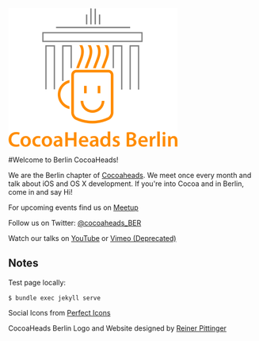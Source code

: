 ![Cocoaheads Berlin Logo](images/cocoaheads-berlin-logo-new.png)

#Welcome to Berlin CocoaHeads!

We are the Berlin chapter of [Cocoaheads](http://www.cocoaheads.org). We meet once every month and talk about iOS and OS X development. If you're into Cocoa and in Berlin, come in and say Hi!

For upcoming events find us on [Meetup](http://www.meetup.com/Cocoaheads-Berlin/)

Follow us on Twitter: [@cocoaheads_BER](https://twitter.com/cocoaheads_BER)

Watch our talks on [YouTube](https://www.youtube.com/channel/UCJ0JUzZs0HRsvaUwEUjGDTA) or [Vimeo (Deprecated)](https://vimeo.com/channels/cocoaheadsberlin)

## Notes

Test page locally:

	$ bundle exec jekyll serve

Social Icons from [Perfect Icons](https://perfecticons.com/)

CocoaHeads Berlin Logo and Website designed by [Reiner Pittinger](https://github.com/rpitting)